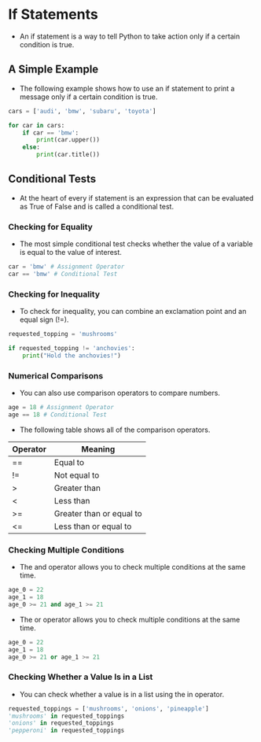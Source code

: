 # If Statements

- An if statement is a way to tell Python to take action only if a certain condition is true.

## A Simple Example

- The following example shows how to use an if statement to print a message only if a certain condition is true.

```python
cars = ['audi', 'bmw', 'subaru', 'toyota']

for car in cars:
    if car == 'bmw':
        print(car.upper())
    else:
        print(car.title())
```

## Conditional Tests

- At the heart of every if statement is an expression that can be evaluated as True of False and is called a conditional test.

### Checking for Equality

- The most simple conditional test checks whether the value of a variable is equal to the value of interest.

```python
car = 'bmw' # Assignment Operator
car == 'bmw' # Conditional Test
```

### Checking for Inequality

- To check for inequality, you can combine an exclamation point and an equal sign (!=).

```python
requested_topping = 'mushrooms'

if requested_topping != 'anchovies':
    print("Hold the anchovies!")
```

### Numerical Comparisons

- You can also use comparison operators to compare numbers.

```python
age = 18 # Assignment Operator
age == 18 # Conditional Test
```

- The following table shows all of the comparison operators.

| Operator | Meaning |
|----------|---------|
| ==       | Equal to |
| !=       | Not equal to |
| >        | Greater than |
| <        | Less than |
| >=       | Greater than or equal to |
| <=       | Less than or equal to |

### Checking Multiple Conditions

- The and operator allows you to check multiple conditions at the same time.

```python
age_0 = 22
age_1 = 18
age_0 >= 21 and age_1 >= 21
```

- The or operator allows you to check multiple conditions at the same time.

```python
age_0 = 22
age_1 = 18
age_0 >= 21 or age_1 >= 21
```

### Checking Whether a Value Is in a List

- You can check whether a value is in a list using the in operator.

```python
requested_toppings = ['mushrooms', 'onions', 'pineapple']
'mushrooms' in requested_toppings
'onions' in requested_toppings
'pepperoni' in requested_toppings
```


